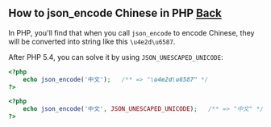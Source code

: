 ## How to json_encode Chinese in PHP [Back](./qa.md)

In PHP, you'll find that when you call `json_encode` to encode Chinese, they will be converted into string like this `\u4e2d\u6587`.

After PHP 5.4, you can solve it by using `JSON_UNESCAPED_UNICODE`:

```php
<?php
    echo json_encode('中文');   /** => "\u4e2d\u6587" */
?>
```

```php
<?php
    echo json_encode('中文', JSON_UNESCAPED_UNICODE);   /** => "中文" */
?>
```
